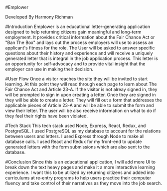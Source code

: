 #Emplower

Developed By Harmony Richman

#Introduction
Emplower is an educational letter-generating application designed to help returning citizens gain meaningful and long-term employment. It provides critical information about the Fair Chance Act or "Ban The Box" and lays out the process employers will use to assess an applicant's fitness for the role. The User will be asked to answer specific questions about their history and experience and will receive a uniquely generated letter that is integral in the job application process. This letter is an opportunity for self-advocacy and to provide vital insight that the employer can use in making their decision. 

#User Flow
Once a visitor reaches the site they will be invited to start learning. At this point they will read through each page to learn about The Fair Chance Act and Article 23-A. If the visitor is not alreay signed in, they will be prompted to sign in upon creating a letter. Once they are signed in they will be able to create a letter. They will fill out a form that addresses the applicable pieces of Article 23-A and will be able to submit the form and view their letter. The user will be also receive information on what to do if they feel their rights have been violated.

#Tech Stack
This tech stack used Node, Express, React, Redux, and PostgreSQL. I used PostgreSQL as my database to account for the relations between users and letters. I used Express through Node to make all database calls. I used React and Redux for my front-end to update generated letters with the form submissions which are also sent to the database.

#Conclusion
Since this is an educational application, I will add more UI to break down the text heavy pages and make it a more interactive learning experience. I want this to be utilized by returning citizens and added into curriculums at re-entry programs to help users practice their computer fluency and take control of their narratives as they move into the job search. 
